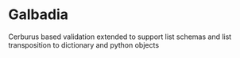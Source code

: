 # Galbadia
Cerburus based validation extended to support list schemas and list transposition to dictionary and python objects
